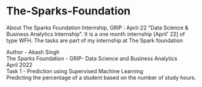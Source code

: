 # The-Sparks-Foundation
About The Sparks Foundation Internship, GRIP : April-22 "Data Science &amp; Business Analytics Internship". It is a one month internship [April' 22] of type WFH. The tasks are part of my internship at The Spark foundation


Author - Akash Singh <br>
The Sparks Foundation - GRIP- Data Science and Business Analytics <br>
April 2022 <br>
Task 1 - Prediction using Supervised Machine Learning <br>
Predicting the percentage of a student based on the number of study hours.
